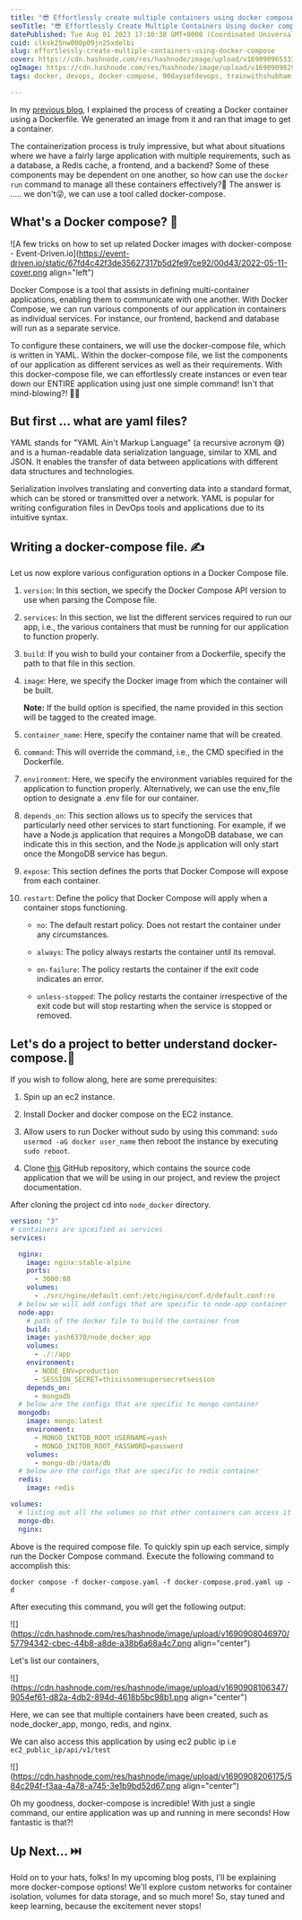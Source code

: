 ```yaml
---
title: "😎 Effortlessly create multiple containers using docker compose. 🐳📜"
seoTitle: "😎 Effortlessly Create Multiple Containers Using docker compose. 🐳📜"
datePublished: Tue Aug 01 2023 17:10:38 GMT+0000 (Coordinated Universal Time)
cuid: clksk25nw000p09jn25xdelbi
slug: effortlessly-create-multiple-containers-using-docker-compose
cover: https://cdn.hashnode.com/res/hashnode/image/upload/v1690909653333/60fc0f1f-92ea-4194-b188-98b322b3405d.png
ogImage: https://cdn.hashnode.com/res/hashnode/image/upload/v1690909829191/169720e9-6a5e-4843-85e5-d98fcc9db645.png
tags: docker, devops, docker-compose, 90daysofdevops, trainwithshubham

---
```


In my [previous blog](https://yashraj-jaiswal.hashnode.dev/getting-started-with-docker-for-devops), I explained the process of creating a Docker container using a Dockerfile. We generated an image from it and ran that image to get a container.

The containerization process is truly impressive, but what about situations where we have a fairly large application with multiple requirements, such as a database, a Redis cache, a frontend, and a backend? Some of these components may be dependent on one another, so how can use the `docker run` command to manage all these containers effectively?🤔 The answer is ..... we don't😜, we can use a tool called docker-compose.

## What's a Docker compose? 🧐

![A few tricks on how to set up related Docker images with docker-compose -  Event-Driven.io](https://event-driven.io/static/67fd4c42f3de35627317b5d2fe97ce92/00d43/2022-05-11-cover.png align="left")

Docker Compose is a tool that assists in defining multi-container applications, enabling them to communicate with one another. With Docker Compose, we can run various components of our application in containers as individual services. For instance, our frontend, backend and database will run as a separate service.

To configure these containers, we will use the docker-compose file, which is written in YAML. Within the docker-compose file, we list the components of our application as different services as well as their requirements. With this docker-compose file, we can effortlessly create instances or even tear down our ENTIRE application using just one simple command! Isn't that mind-blowing?! 🤯✨

## But first ... what are yaml files?

YAML stands for "YAML Ain't Markup Language" (a recursive acronym 😅) and is a human-readable data serialization language, similar to XML and JSON. It enables the transfer of data between applications with different data structures and technologies.

Serialization involves translating and converting data into a standard format, which can be stored or transmitted over a network. YAML is popular for writing configuration files in DevOps tools and applications due to its intuitive syntax.

## Writing a docker-compose file. ✍️

Let us now explore various configuration options in a Docker Compose file.

1. `version`: In this section, we specify the Docker Compose API version to use when parsing the Compose file.
    
2. `services`: In this section, we list the different services required to run our app, i.e., the various containers that must be running for our application to function properly.
    
3. `build`: If you wish to build your container from a Dockerfile, specify the path to that file in this section.
    
4. `image`: Here, we specify the Docker image from which the container will be built.
    
    **Note:** If the build option is specified, the name provided in this section will be tagged to the created image.
    
5. `container_name`: Here, specify the container name that will be created.
    
6. `command`: This will override the command, i.e., the CMD specified in the Dockerfile.
    
7. `environment`: Here, we specify the environment variables required for the application to function properly. Alternatively, we can use the env\_file option to designate a .env file for our container.
    
8. `depends_on`: This section allows us to specify the services that particularly need other services to start functioning. For example, if we have a Node.js application that requires a MongoDB database, we can indicate this in this section, and the Node.js application will only start once the MongoDB service has begun.
    
9. `expose`: This section defines the ports that Docker Compose will expose from each container.
    
10. `restart`: Define the policy that Docker Compose will apply when a container stops functioning.
    
    * `no`: The default restart policy. Does not restart the container under any circumstances.
        
    * `always`: The policy always restarts the container until its removal.
        
    * `on-failure`: The policy restarts the container if the exit code indicates an error.
        
    * `unless-stopped`: The policy restarts the container irrespective of the exit code but will stop restarting when the service is stopped or removed.
        

## Let's do a project to better understand docker-compose.🤩

If you wish to follow along, here are some prerequisites:

1. Spin up an ec2 instance.
    
2. Install Docker and docker compose on the EC2 instance.
    
3. Allow users to run Docker without sudo by using this command: `sudo usermod -aG docker user_name` then reboot the instance by executing `sudo reboot`.
    
4. Clone [this](https://github.com/yash91989201/node_docker.git) GitHub repository, which contains the source code application that we will be using in our project, and review the project documentation.
    

After cloning the project cd into `node_docker` directory.

```yaml
version: "3"
# containers are spceified as services
services:

  nginx:
    image: nginx:stable-alpine
    ports:
      - 3000:80
    volumes:
      - ./src/nginx/default.conf:/etc/nginx/conf.d/default.conf:ro
  # below we will add configs that are specific to node-app container
  node-app:
    # path of the docker file to build the container from
    build: .
    image: yash6370/node_docker_app
    volumes:
      - ./:/app
    environment:
      - NODE_ENV=production
      - SESSION_SECRET=thisissomesupersecretsession
    depends_on:
      - mongodb
  # below are the configs that are specific to mongo container
  mongodb:
    image: mongo:latest
    environment:
      - MONGO_INITDB_ROOT_USERNAME=yash
      - MONGO_INITDB_ROOT_PASSWORD=password
    volumes:
      - mongo-db:/data/db
  # below are the configs that are specific to redis container
  redis:
    image: redis

volumes:
  # listing out all the volumes so that other containers can access it
  mongo-db:
  nginx:
```

Above is the required compose file. To quickly spin up each service, simply run the Docker Compose command. Execute the following command to accomplish this:

`docker compose -f docker-compose.yaml -f docker-compose.prod.yaml up -d`

After executing this command, you will get the following output:

![](https://cdn.hashnode.com/res/hashnode/image/upload/v1690908046970/57794342-cbec-44b8-a8de-a38b6a68a4c7.png align="center")

Let's list our containers,

![](https://cdn.hashnode.com/res/hashnode/image/upload/v1690908106347/9054ef61-d82a-4db2-894d-4618b5bc98b1.png align="center")

Here, we can see that multiple containers have been created, such as node\_docker\_app, mongo, redis, and nginx.

We can also access this application by using ec2 public ip i.e `ec2_public_ip/api/v1/test`

![](https://cdn.hashnode.com/res/hashnode/image/upload/v1690908206175/584c294f-f3aa-4a78-a745-3e1b9bd52d67.png align="center")

Oh my goodness, docker-compose is incredible! With just a single command, our entire application was up and running in mere seconds! How fantastic is that?!

## Up Next... ⏭️

Hold on to your hats, folks! In my upcoming blog posts, I'll be explaining more docker-compose options! We'll explore custom networks for container isolation, volumes for data storage, and so much more! So, stay tuned and keep learning, because the excitement never stops!